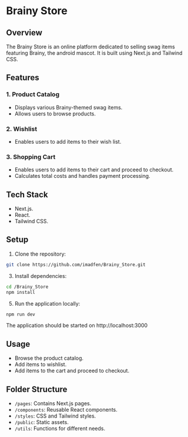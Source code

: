 # Brainy Store

## Overview
The Brainy Store is an online platform dedicated to selling swag items featuring Brainy, the android mascot. It is built using Next.js and Tailwind CSS.

## Features
### 1. Product Catalog
   - Displays various Brainy-themed swag items.
   - Allows users to browse products.

### 2. Wishlist
   - Enables users to add items to their wish list.

### 3. Shopping Cart
   - Enables users to add items to their cart and proceed to checkout.
   - Calculates total costs and handles payment processing.

## Tech Stack
  + Next.js.
  + React.
  + Tailwind CSS.

## Setup
1. Clone the repository:
 ```bash
 git clone https://github.com/imadfen/Brainy_Store.git
 ```
   
3. Install dependencies:
```bash
cd /Brainy_Store
npm install
```

5. Run the application locally:
```bash
npm run dev
```

The application should be started on http://localhost:3000

## Usage
- Browse the product catalog.
- Add items to wishlist.
- Add items to the cart and proceed to checkout.

## Folder Structure
- `/pages`: Contains Next.js pages.
- `/components`: Reusable React components.
- `/styles`: CSS and Tailwind styles.
- `/public`: Static assets.
- `/utils`: Functions for different needs.
